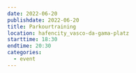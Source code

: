 ```yaml
---
date: 2022-06-20
publishdate: 2022-06-20
title: Parkourtraining
location: hafencity_vasco-da-gama-platz
starttime: 18:30
endtime: 20:30
categories:
  - event
---
```

